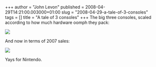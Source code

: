 +++
author = "John Levon"
published = 2008-04-29T14:21:00.003000+01:00
slug = "2008-04-29-a-tale-of-3-consoles"
tags = []
title = "A tale of 3 consoles"
+++
The big three consoles, scaled according to how much hardware oomph they
pack:  
  
[![](../images/2008-04-29-a-tale-of-3-consoles-consolepowerb.jpg)](http://www.cracked.com/article_16196_p7.html)  
  
And now in terms of 2007 sales:  
  
[![](../images/2008-04-29-a-tale-of-3-consoles-consolesalesb.jpg)](http://www.cracked.com/article_16196_p7.html)  
  
Yays for Nintendo.
